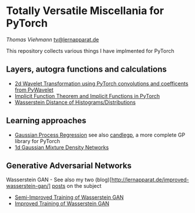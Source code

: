 # Totally Versatile Miscellania for PyTorch

*Thomas Viehmann* <tv@lernapparat.de>

This repository collects various things I have implmented for PyTorch

## Layers, autogra functions and calculations

- [2d Wavelet Transformation using PyTorch convolutions and coefficents from PyWavelet](misc/2D-Wavelet-Transform.ipynb)
- [Implicit Function Theorem and Implicit Functions in PyTorch](misc/Implicit_Functions_Pytorch.ipynb)
- [Wasserstein Distance of Histograms/Distributions](wasserstein-distance/Pytorch_Wasserstein.ipynb)

## Learning approaches

- [Gaussian Process Regression](misc/gaussian_process_regression_basic.ipynb) see also [candlegp](https://github.com/t-vi/candlegp), a more complete GP library for PyTorch
- [1d Gaussian Mixture Density Networks](misc/Mixture_Density_Network_Gaussian_1d.ipynb)

## Generative Adversarial Networks

Wasserstein GAN - See also my two (blog)[http://lernapparat.de/improved-wasserstein-gan/] [posts](http://lernapparat.de/more-improved-wgan/)
on the subject

- [Semi-Improved Training of Wasserstein GAN](wasserstein-distance/Semi-Improved_Training_of_Wasserstein_GAN.ipynb)
- [Improved Training of Wasserstein GAN](wasserstein-distance/Improved_Training_of_Wasserstein_GAN.ipynb)
